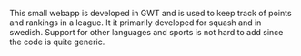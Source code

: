 This small webapp is developed in GWT and is used to keep track of points and rankings in a league. It it primarily developed for squash and in swedish. Support for other languages and sports is not hard to add since the code is quite generic.